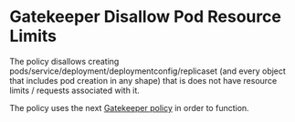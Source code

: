 # Gatekeeper Disallow Pod Resource Limits

The policy disallows creating pods/service/deployment/deploymentconfig/replicaset (and every object that includes pod creation in any shape) that is does not have resource limits / requests associated with it.

The policy uses the next [Gatekeeper policy](../../../open-policy-agent/resource-exhaustion/pod-resource-limits) in order to function.